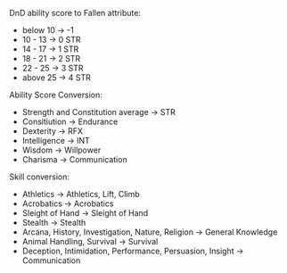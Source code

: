DnD ability score to Fallen attribute:

- below 10 -> -1
- 10 - 13 -> 0 STR
- 14 - 17 -> 1 STR
- 18 - 21 -> 2 STR
- 22 - 25 -> 3 STR
- above 25 -> 4 STR



Ability Score Conversion:

- Strength and Constitution average -> STR
- Consitiution -> Endurance
- Dexterity -> RFX
- Intelligence -> INT
- Wisdom -> Willpower
- Charisma -> Communication


Skill conversion:

- Athletics -> Athletics, Lift, Climb
- Acrobatics -> Acrobatics
- Sleight of Hand -> Sleight of Hand
- Stealth -> Stealth
- Arcana, History, Investigation, Nature, Religion -> General Knowledge
- Animal Handling, Survival -> Survival
- Deception, Intimidation, Performance, Persuasion, Insight -> Communication

